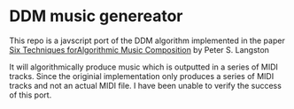 # DDM music genereator
This repo is a javscript port of the DDM algorithm implemented in the paper [Six
Techniques forAlgorithmic Music
Composition](http://peterlangston.com/Papers/amc.pdf) by Peter S. Langston

It will algorithmically produce music which is outputted in a series of MIDI
tracks. Since the originial implementation only produces a series of MIDI tracks
and not an actual MIDI file. I have been unable to verify the success of this
port.
